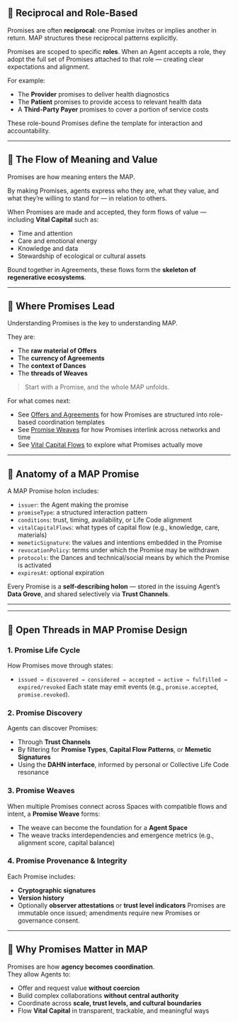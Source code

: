 ## 🔄 Reciprocal and Role-Based

Promises are often **reciprocal**: one Promise invites or implies another in return. MAP structures these reciprocal patterns explicitly.

Promises are scoped to specific **roles**. When an Agent accepts a role, they adopt the full set of Promises attached to that role — creating clear expectations and alignment.

For example:

- The **Provider** promises to deliver health diagnostics
- The **Patient** promises to provide access to relevant health data
- A **Third-Party Payer** promises to cover a portion of service costs

These role-bound Promises define the template for interaction and accountability.

---

## 🌊 The Flow of Meaning and Value

Promises are how meaning enters the MAP.

By making Promises, agents express who they are, what they value, and what they’re willing to stand for — in relation to others.

When Promises are made and accepted, they form flows of value — including **Vital Capital** such as:

- Time and attention
- Care and emotional energy
- Knowledge and data
- Stewardship of ecological or cultural assets

Bound together in Agreements, these flows form the **skeleton of regenerative ecosystems**.

---



## 🧬 Where Promises Lead

Understanding Promises is the key to understanding MAP.

They are:

- The **raw material of Offers**
- The **currency of Agreements**
- The **context of Dances**
- The **threads of Weaves**

> Start with a Promise, and the whole MAP unfolds.

For what comes next:
- See [Offers and Agreements](offers-and-agreements.md) for how Promises are structured into role-based coordination templates
- See [Promise Weaves](promise-weaves.md) for how Promises interlink across networks and time
- See [Vital Capital Flows](vital-capital-flows.md) to explore what Promises actually move
---

## 📄 Anatomy of a MAP Promise

A MAP Promise holon includes:

- `issuer`: the Agent making the promise
- `promiseType`: a structured interaction pattern
- `conditions`: trust, timing, availability, or Life Code alignment
- `vitalCapitalFlows`: what types of capital flow (e.g., knowledge, care, materials)
- `memeticSignature`: the values and intentions embedded in the Promise
- `revocationPolicy`: terms under which the Promise may be withdrawn
- `protocols`: the Dances and technical/social means by which the Promise is activated
- `expiresAt`: optional expiration

Every Promise is a **self-describing holon** — stored in the issuing Agent’s **Data Grove**, and shared selectively via **Trust Channels**.

---

---

## 🔄 Open Threads in MAP Promise Design

### 1. **Promise Life Cycle**
How Promises move through states:
- `issued → discovered → considered → accepted → active → fulfilled → expired/revoked`
  Each state may emit events (e.g., `promise.accepted`, `promise.revoked`).

### 2. **Promise Discovery**
Agents can discover Promises:
- Through **Trust Channels**
- By filtering for **Promise Types**, **Capital Flow Patterns**, or **Memetic Signatures**
- Using the **DAHN interface**, informed by personal or Collective Life Code resonance

### 3. **Promise Weaves**
When multiple Promises connect across Spaces with compatible flows and intent, a **Promise Weave** forms:
- The weave can become the foundation for a **Agent Space**
- The weave tracks interdependencies and emergence metrics (e.g., alignment score, capital balance)

### 4. **Promise Provenance & Integrity**
Each Promise includes:
- **Cryptographic signatures**
- **Version history**
- Optionally **observer attestations** or **trust level indicators**
  Promises are immutable once issued; amendments require new Promises or governance consent.

---

## 🧿 Why Promises Matter in MAP

Promises are how **agency becomes coordination**.  
They allow Agents to:
- Offer and request value **without coercion**
- Build complex collaborations **without central authority**
- Coordinate across **scale, trust levels, and cultural boundaries**
- Flow **Vital Capital** in transparent, trackable, and meaningful ways

